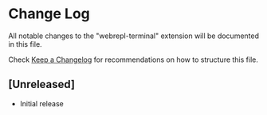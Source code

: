 # Change Log

All notable changes to the "webrepl-terminal" extension will be documented in this file.

Check [Keep a Changelog](http://keepachangelog.com/) for recommendations on how to structure this file.

## [Unreleased]

- Initial release